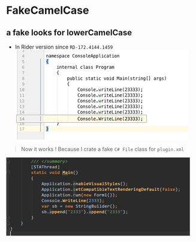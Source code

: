# FakeCamelCase

## a fake looks for lowerCamelCase

- In Rider version since `RD-172.4144.1459`
![pic1](images/pic1.jpg)


> Now it works !
> Because I crate a fake `C# File` class for `plugin.xml` 

![pic2](images/pic3.png)
